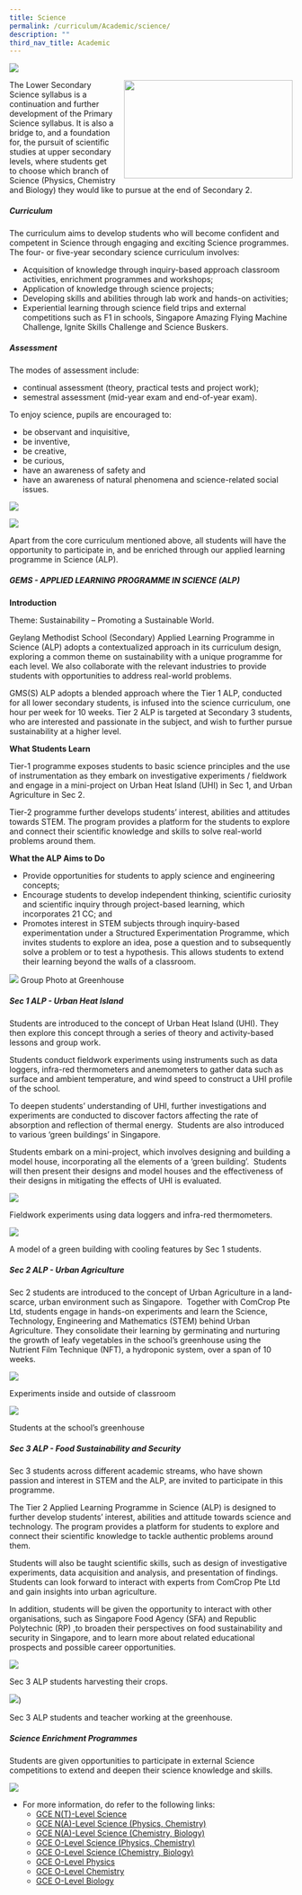 ```yaml
---
title: Science
permalink: /curriculum/Academic/science/
description: ""
third_nav_title: Academic
---
```

![](/images/Science%20copy.jpg)

<img src="/images/science-300x175.jpg" style="width:300px;height:175px;margin-left:15px;" align="right">

The Lower Secondary Science syllabus is a continuation and further development of the Primary Science syllabus. It is also a bridge to, and a foundation for, the pursuit of scientific studies at upper secondary levels, where students get to choose which branch of Science (Physics, Chemistry and Biology) they would like to pursue at the end of Secondary 2.


##### Curriculum

The curriculum aims to develop students who will become confident and competent in Science through engaging and exciting Science programmes. The four- or five-year secondary science curriculum involves:

*   Acquisition of knowledge through inquiry-based approach classroom activities, enrichment programmes and workshops;
*   Application of knowledge through science projects;
*   Developing skills and abilities through lab work and hands-on activities;
*   Experiential learning through science field trips and external competitions such as F1 in schools, Singapore Amazing Flying Machine Challenge, Ignite Skills Challenge and Science Buskers.

##### Assessment

The modes of assessment include:

*   continual assessment (theory, practical tests and project work);
*   semestral assessment (mid-year exam and end-of-year exam).

To enjoy science, pupils are encouraged to:

*   be observant and inquisitive,
*   be inventive,
*   be creative,
*   be curious,
*   have an awareness of safety and
*   have an awareness of natural phenomena and science-related social issues.


![](/images/Lab-activity-photo-1-1024x768.jpg)

![](/images/Lab-activity-photo-2-1024x768.jpg)

Apart from the core curriculum mentioned above, all students will have the opportunity to participate in, and be enriched through our applied learning programme in Science (ALP).

##### GEMS - APPLIED LEARNING PROGRAMME IN SCIENCE (ALP)

**Introduction**

Theme: Sustainability – Promoting a Sustainable World.

Geylang Methodist School (Secondary) Applied Learning Programme in Science (ALP) adopts a contextualized approach in its curriculum design, exploring a common theme on sustainability with a unique programme for each level. We also collaborate with the relevant industries to provide students with opportunities to address real-world problems.

GMS(S) ALP adopts a blended approach where the Tier 1 ALP, conducted for all lower secondary students, is infused into the science curriculum, one hour per week for 10 weeks. Tier 2 ALP is targeted at Secondary 3 students, who are interested and passionate in the subject, and wish to further pursue sustainability at a higher level.

**What Students Learn**

Tier-1 programme exposes students to basic science principles and the use of instrumentation as they embark on investigative experiments / fieldwork and engage in a mini-project on Urban Heat Island (UHI) in Sec 1, and Urban Agriculture in Sec 2.

Tier-2 programme further develops students’ interest, abilities and attitudes towards STEM. The program provides a platform for the students to explore and connect their scientific knowledge and skills to solve real-world problems around them.

**What the ALP Aims to Do**

*   Provide opportunities for students to apply science and engineering concepts;
*   Encourage students to develop independent thinking, scientific curiosity and scientific inquiry through project-based learning, which incorporates 21 CC; and
*   Promotes interest in STEM subjects through inquiry-based experimentation under a Structured Experimentation Programme, which invites students to explore an idea, pose a question and to subsequently solve a problem or to test a hypothesis. This allows students to extend their learning beyond the walls of a classroom.

![](/images/Group-photo-at-Greenhouse.jpg)
Group Photo at Greenhouse


##### Sec 1 ALP - Urban Heat Island
Students are introduced to the concept of Urban Heat Island (UHI). They then explore this concept through a series of theory and activity-based lessons and group work.

Students conduct fieldwork experiments using instruments such as data loggers, infra-red thermometers and anemometers to gather data such as surface and ambient temperature, and wind speed to construct a UHI profile of the school.

To deepen students’ understanding of UHI, further investigations and experiments are conducted to discover factors affecting the rate of absorption and reflection of thermal energy.&nbsp; Students are also introduced to various ‘green buildings’ in Singapore.

Students embark on a mini-project, which involves designing and building a model house, incorporating all the elements of a ‘green building’.&nbsp; Students will then present their designs and model houses and the effectiveness of their designs in mitigating the effects of UHI is evaluated.

![](/images/Sec-1-ALP-Photo-1-1024x768.jpg)

Fieldwork experiments using data loggers and infra-red thermometers.

![](/images/Sec-1-ALP-Photo-2.jpeg)

A model of a green building with cooling features by Sec 1 students.


##### Sec 2 ALP - Urban Agriculture
Sec 2 students are introduced to the concept of Urban Agriculture in a land-scarce, urban environment such as Singapore.&nbsp; Together with ComCrop Pte Ltd, students engage in hands-on experiments and learn the Science, Technology, Engineering and Mathematics (STEM) behind Urban Agriculture. They consolidate their learning by germinating and nurturing the growth of leafy vegetables in the school’s greenhouse using the Nutrient Film Technique (NFT), a hydroponic system, over a span of 10 weeks.

![](/images/Sec-2-ALP-Photo-3.jpg)

Experiments inside and outside of classroom

![](/images/Sec-2-ALP-Photo-4-768x1024.jpg)

Students at the school’s greenhouse



##### Sec 3 ALP - Food Sustainability and Security
Sec 3 students across different academic streams, who have shown passion and interest in STEM and the ALP, are invited to participate in this programme.

The Tier 2 Applied Learning Programme in Science (ALP) is designed to further develop students’ interest, abilities and attitude towards science and technology. The program provides a platform for students to explore and connect their scientific knowledge to tackle authentic problems around them.

Students will also be taught scientific skills, such as design of investigative experiments, data acquisition and analysis, and presentation of findings. Students can look forward to interact with experts from ComCrop Pte Ltd and gain insights into urban agriculture.

In addition, students will be given the opportunity to interact with other organisations, such as Singapore Food Agency (SFA) and Republic Polytechnic (RP) ,to broaden their perspectives on food sustainability and security in Singapore, and to learn more about related educational prospects and possible career opportunities.

![](/images/Sec-3-ALP-Photo-5-1024x768.jpg)

Sec 3 ALP students harvesting their crops.

![](/images/Sec-3-ALP-Photo-6-1024x768.jpg))

Sec 3 ALP students and teacher working at the greenhouse.

##### Science Enrichment Programmes

Students are given opportunities to participate in external Science competitions to extend and deepen their science knowledge and skills.

<img src="/images/sci.jpg">














*   For more information, do refer to the following links:
    *   [GCE N(T)-Level Science](https://www.seab.gov.sg/docs/default-source/national-examinations/syllabus/nlevel/2023syllabus/5148_y23_sy.pdf)
    *   [GCE N(A)-Level Science (Physics, Chemistry)](https://www.seab.gov.sg/docs/default-source/national-examinations/syllabus/nlevel/2023syllabus/5105_y23_sy.pdf)
    *  [GCE N(A)-Level Science (Chemistry, Biology)](https://www.seab.gov.sg/docs/default-source/national-examinations/syllabus/nlevel/2023syllabus/5107_y23_sy.pdf)
    *   [GCE O-Level Science (Physics, Chemistry)](https://www.seab.gov.sg/docs/default-source/national-examinations/syllabus/olevel/2023syllabus/5076_y23_sy.pdf)
    *   [GCE O-Level Science (Chemistry, Biology)](https://www.seab.gov.sg/docs/default-source/national-examinations/syllabus/olevel/2023syllabus/5078_y23_sy.pdf)
    *  [ GCE O-Level Physics](https://www.seab.gov.sg/docs/default-source/national-examinations/syllabus/olevel/2023syllabus/6091_y23_sy.pdf)
    *   [GCE O-Level Chemistry](https://www.seab.gov.sg/docs/default-source/national-examinations/syllabus/olevel/2023syllabus/6092_y23_sy.pdf)
    *   [GCE O-Level Biology](https://www.seab.gov.sg/docs/default-source/national-examinations/syllabus/olevel/2023syllabus/6093_y23_sy.pdf)